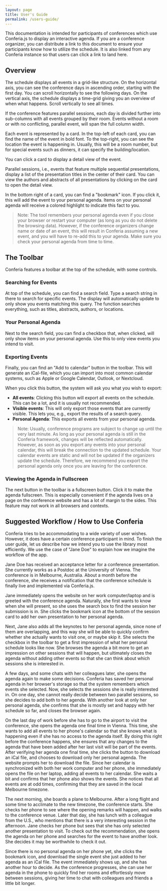 ```yaml
---
layout: page
title: User's Guide
permalink: /users-guide/
---
```


This documentation is intended for participants of conferences which use
Conferia.js to display an interactive agenda. If you are a conference organizer,
you can distribute a link to this document to ensure your participants know
how to utilize the schedule. It is also linked from any Conferia instance so
that users can click a link to land here.

## Overview

The schedule displays all events in a grid-like structure. On the horizontal
axis, you can see the conference days in ascending order, starting with the
first day. You can scroll horizontally to see the following days. On the
vertical axis, the schedule displays a time-grid giving you an overview of when
what happens. Scroll vertically to see all times.

If the conference features parallel sessions, each day is divided further into
sub-columns with all events grouped by their room. Events without a room or with
no conflicting, parallel event, will span the full column width.

Each event is represented by a card. In the top-left of each card, you can find
the name of the event in bold font. To the top-right, you can see the location
the event is happening in. Usually, this will be a room number, but for special
events such as dinners, it can specify the building/location.

You can click a card to display a detail view of the event.

Parallel sessions, i.e., events that feature multiple sequential presentations,
display a list of the presentation titles in the center of their card. You can
view the authors and abstracts of all presentations by clicking on the card to
open the detail view.

In the bottom right of a card, you can find a "bookmark" icon. If you click it,
this will add the event to your personal agenda. Items on your personal agenda
will receive a colored highlight to indicate this fact to you.

> Note: The tool remembers your personal agenda even if you close your browser
> or restart your computer (as long as you do not delete the browsing data).
> However, if the conference organizers change name or date of an event, this
> will result in Conferia assuming a new event, and you will have to re-add this
> to your agenda. Make sure you check your personal agenda from time to time.

## The Toolbar

Conferia features a toolbar at the top of the schedule, with some controls.

### Searching for Events

At top of the schedule, you can find a search field. Type a search string in
there to search for specific events. The display will automatically update to
only show you events matching this query. The function searches everything, such
as titles, abstracts, authors, or locations.

### Your Personal Agenda

Next to the search field, you can find a checkbox that, when clicked, will only
show items on your personal agenda. Use this to only view events you intend to
visit.

### Exporting Events

Finally, you can find an "Add to calendar" button in the toolbar. This will
generate an iCal-file, which you can import into most common calendar systems,
such as Apple or Google Calendar, Outlook, or Nextcloud.

When you click this button, the system will ask you what you wish to export:

* **All events**: Clicking this button will export all events on the schedule.
  This can be a lot, and it is usually not recommended.
* **Visible events**: This will only export those events that are currently
  visible. This lets you, e.g., export the results of a search query.
* **Personal Agenda**: This exports all events from your personal agenda.

> Note: Usually, conference programs are subject to change up until the very
> last minute. As long as your personal agenda is still in the Conferia
> framework, changes will be reflected automatically. However, as soon as you
> export any events into your personal calendar, this will break the connection
> to the updated schedule. Your calendar events are static and will not be
> updated if the organizers update the schedule. Therefore, we recommend you
> export the personal agenda only once you are leaving for the conference.

### Viewing the Agenda in Fullscreen

The next button in the toolbar is a fullscreen button. Click it to make the
agenda fullscreen. This is especially convenient if the agenda lives on a page
on the conference website and has a lot of margin to the sides. This feature may
not work in all browsers and contexts.

## Suggested Workflow / How to Use Conferia

Conferia tries to be accommodating to a wide variety of user wishes. However, it
does have a certain conference participant in mind. To finish the user guide,
let us describe how we intend you to use the library most efficiently. We use
the case of "Jane Doe" to explain how we imagine the workflow of the app.

Jane Doe has received an acceptance letter for a conference presentation. She
currently works as a Postdoc at the University of Vienna. The conference is in
Melbourne, Australia. About a month before the conference, she receives a
notification that the conference schedule is finally live and implemented via
Conferia.js.

Jane immediately opens the website on her work computer/laptop and is greeted
with the conference agenda. Naturally, she first wants to know when she will
present, so she uses the search box to find the session her submission is in.
She clicks the bookmark icon at the bottom of the session card to add her own
presentation to her personal agenda.

Next, Jane also adds all the keynotes to her personal agenda, since none of them
are overlapping, and this way she will be able to quickly confirm whether she
actually wants to visit one, or maybe skip it. She selects the checkbox in the
toolbar to get a first impression of what her personal schedule looks like now.
She browses the agenda a bit more to get an impression on other sessions that
will happen, but ultimately closes the agenda without adding other events so
that she can think about which sessions she is interested in.

A few days, and some chats with her colleagues later, she opens the agenda again
to make some decisions. Conferia has saved her personal agenda in her browser's
storage so that the system remembers which events she selected. Now, she selects
the sessions she is really interested in. On one day, she cannot really decide
between two parallel sessions, so she decides to add both to her agenda. With
another look at only her personal agenda, she confirms that she is mostly set
and happy with her schedule so far, and closes the browser again.

On the last day of work before she has to go to the airport to visit the
conference, she opens the agenda one final time in Vienna. This time, she wants
to add all events to her phone's calendar so that she knows what is happening
even if she has no access to the agenda itself. By doing this right before the
conference happens, she ensures that any changes to the agenda that have been
added after her last visit will be part of the events. After verifying her 
agenda one final time, she clicks the button to download an iCal file, and
chooses to download only her personal agenda. The website prompts her to
download the file. Since her calendar is synchronized with both her work
computer and her phone, she immediately opens the file on her laptop, adding all
events to her calendar. She waits a bit and confirms that her phone also shows
the events. She notices that all events are at odd times, confirming that they
are saved in the local Melbourne timezone.

The next morning, she boards a plane to Melbourne. After a long flight and some
time to acclimate to the new timezone, the conference starts. She checks her
phone to see where the opening remarks will happen, and walks to the conference
venue. Later that day, she has lunch with a colleague from the U.S., who
mentions that there is a very interesting session in the afternoon. Jane checks
her phone but sees that she has only selected another presentation to visit. To
check out the recommendation, she opens the agenda on her phone and searches for
the event to have another look. She decides it may be worthwhile to check it
out.

Since there is no personal agenda on her phone yet, she clicks the bookmark
icon, and download the single event she just added to her agenda as an iCal
file. The event immediately shows up, and she has another hour to decide. As the
conference progresses, she can use her agenda in the phone to quickly find her
rooms and effortlessly move between sessions, giving her time to chat with
colleagues and friends a little bit longer.
